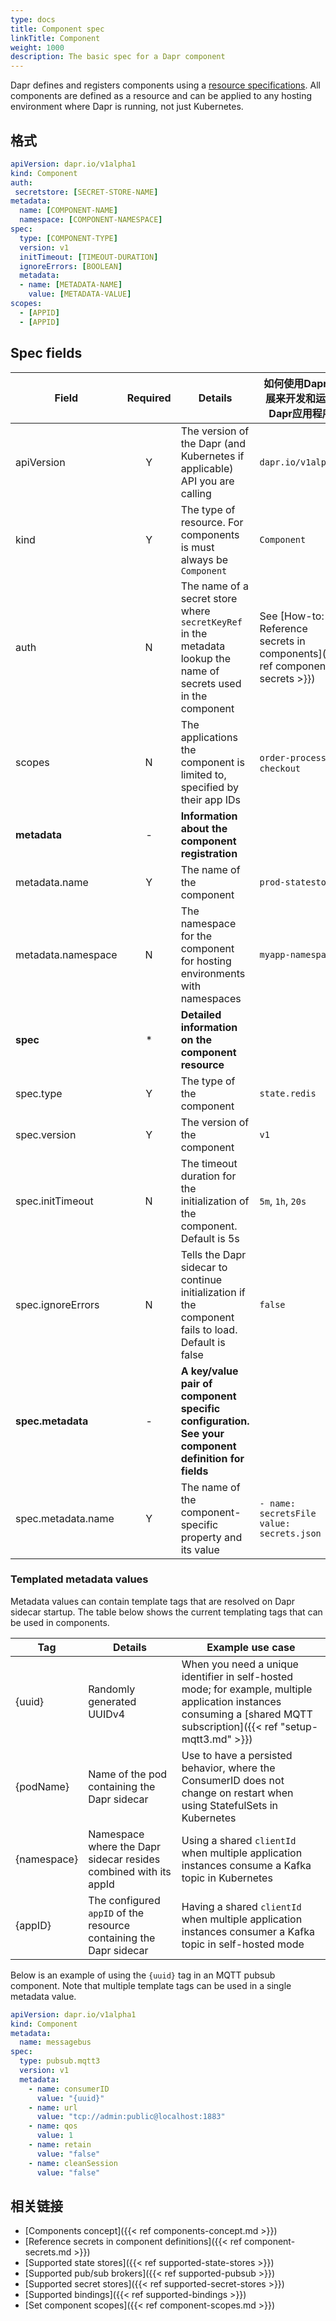```yaml
---
type: docs
title: Component spec
linkTitle: Component
weight: 1000
description: The basic spec for a Dapr component
---
```


Dapr defines and registers components using a [resource specifications](https://kubernetes.io/docs/tasks/extend-kubernetes/custom-resources/custom-resource-definitions/). All components are defined as a resource and can be applied to any hosting environment where Dapr is running, not just Kubernetes.

## 格式

```yaml
apiVersion: dapr.io/v1alpha1
kind: Component
auth: 
 secretstore: [SECRET-STORE-NAME]
metadata:
  name: [COMPONENT-NAME]
  namespace: [COMPONENT-NAMESPACE]
spec:
  type: [COMPONENT-TYPE]
  version: v1
  initTimeout: [TIMEOUT-DURATION]
  ignoreErrors: [BOOLEAN]
  metadata:
  - name: [METADATA-NAME]
    value: [METADATA-VALUE]
scopes:
  - [APPID]
  - [APPID]
```

## Spec fields

| Field              | Required | Details                                                                                                          | 如何使用Dapr扩展来开发和运行Dapr应用程序                                                                                                                            |
| ------------------ | :------: | ---------------------------------------------------------------------------------------------------------------- | --------------------------------------------------------------------------------------------------------------------------------------------------- |
| apiVersion         |     Y    | The version of the Dapr (and Kubernetes if applicable) API you are calling                    | `dapr.io/v1alpha1`                                                                                                                                  |
| kind               |     Y    | The type of resource. For components is must always be `Component`                                               | `Component`                                                                                                                                         |
| auth               |     N    | The name of a secret store where `secretKeyRef` in the metadata lookup the name of secrets used in the component | See [How-to: Reference secrets in components]({{< ref component-secrets >}}) |
| scopes             |     N    | The applications the component is limited to, specified by their app IDs                                         | `order-processor`, `checkout`                                                                                                                       |
| **metadata**       |     -    | **Information about the component registration**                                                                 |                                                                                                                                                     |
| metadata.name      |     Y    | The name of the component                                                                                        | `prod-statestore`                                                                                                                                   |
| metadata.namespace |     N    | The namespace for the component for hosting environments with namespaces                                         | `myapp-namespace`                                                                                                                                   |
| **spec**           |     *    | **Detailed information on the component resource**                                                               |                                                                                                                                                     |
| spec.type          |     Y    | The type of the component                                                                                        | `state.redis`                                                                                                                                       |
| spec.version       |     Y    | The version of the component                                                                                     | `v1`                                                                                                                                                |
| spec.initTimeout   |     N    | The timeout duration for the initialization of the component. Default is 5s                                      | `5m`, `1h`, `20s`                                                                                                                                   |
| spec.ignoreErrors  |     N    | Tells the Dapr sidecar to continue initialization if the component fails to load. Default is false               | `false`                                                                                                                                             |
| **spec.metadata**  |     -    | **A key/value pair of component specific configuration. See your component definition for fields**               |                                                                                                                                                     |
| spec.metadata.name |     Y    | The name of the component-specific property and its value                                                        | `- name: secretsFile` <br>   `value: secrets.json`                                                                                                  |

### Templated metadata values

Metadata values can contain template tags that are resolved on Dapr sidecar startup. The table below shows the current templating tags that can be used in components.

| Tag         | Details                                                            | Example use case                                                                                                                                                                                                                               |
| ----------- | ------------------------------------------------------------------ | ---------------------------------------------------------------------------------------------------------------------------------------------------------------------------------------------------------------------------------------------- |
| {uuid}      | Randomly generated UUIDv4                                          | When you need a unique identifier in self-hosted mode; for example, multiple application instances consuming a [shared MQTT subscription]({{< ref "setup-mqtt3.md" >}}) |
| {podName}   | Name of the pod containing the Dapr sidecar                        | Use to have a persisted behavior, where the ConsumerID does not change on restart when using StatefulSets in Kubernetes                                                                                                                        |
| {namespace} | Namespace where the Dapr sidecar resides combined with its appId   | Using a shared `clientId` when multiple application instances consume a Kafka topic in Kubernetes                                                                                                                                              |
| {appID}     | The configured `appID` of the resource containing the Dapr sidecar | Having a shared `clientId` when multiple application instances consumer a Kafka topic in self-hosted mode                                                                                                                                      |

Below is an example of using the `{uuid}` tag in an MQTT pubsub component. Note that multiple template tags can be used in a single metadata value.

```yaml
apiVersion: dapr.io/v1alpha1
kind: Component
metadata:
  name: messagebus
spec:
  type: pubsub.mqtt3
  version: v1
  metadata:
    - name: consumerID
      value: "{uuid}"
    - name: url
      value: "tcp://admin:public@localhost:1883"
    - name: qos
      value: 1
    - name: retain
      value: "false"
    - name: cleanSession
      value: "false"
```

## 相关链接

- [Components concept]({{< ref components-concept.md >}})
- [Reference secrets in component definitions]({{< ref component-secrets.md >}})
- [Supported state stores]({{< ref supported-state-stores >}})
- [Supported pub/sub brokers]({{< ref supported-pubsub >}})
- [Supported secret stores]({{< ref supported-secret-stores >}})
- [Supported bindings]({{< ref supported-bindings >}})
- [Set component scopes]({{< ref component-scopes.md >}})
